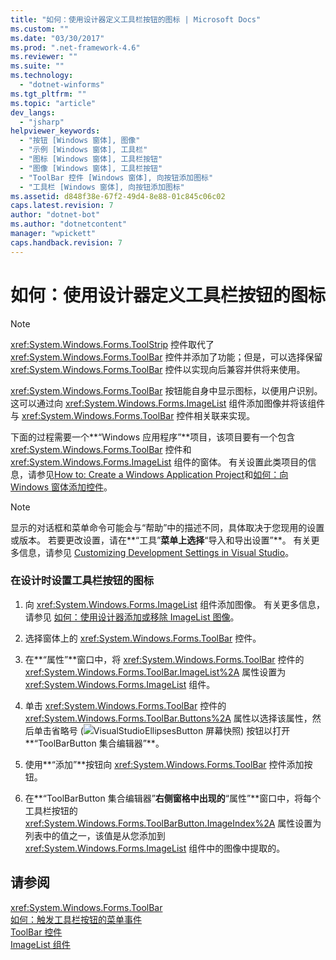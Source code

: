 ```yaml
---
title: "如何：使用设计器定义工具栏按钮的图标 | Microsoft Docs"
ms.custom: ""
ms.date: "03/30/2017"
ms.prod: ".net-framework-4.6"
ms.reviewer: ""
ms.suite: ""
ms.technology: 
  - "dotnet-winforms"
ms.tgt_pltfrm: ""
ms.topic: "article"
dev_langs: 
  - "jsharp"
helpviewer_keywords: 
  - "按钮 [Windows 窗体], 图像"
  - "示例 [Windows 窗体], 工具栏"
  - "图标 [Windows 窗体], 工具栏按钮"
  - "图像 [Windows 窗体], 工具栏按钮"
  - "ToolBar 控件 [Windows 窗体], 向按钮添加图标"
  - "工具栏 [Windows 窗体], 向按钮添加图标"
ms.assetid: d848f38e-67f2-49d4-8e88-01c845c06c02
caps.latest.revision: 7
author: "dotnet-bot"
ms.author: "dotnetcontent"
manager: "wpickett"
caps.handback.revision: 7
---
```

# 如何：使用设计器定义工具栏按钮的图标
> [!NOTE]
>  <xref:System.Windows.Forms.ToolStrip> 控件取代了 <xref:System.Windows.Forms.ToolBar> 控件并添加了功能；但是，可以选择保留 <xref:System.Windows.Forms.ToolBar> 控件以实现向后兼容并供将来使用。  
  
 <xref:System.Windows.Forms.ToolBar> 按钮能自身中显示图标，以便用户识别。  这可以通过向 <xref:System.Windows.Forms.ImageList> 组件添加图像并将该组件与 <xref:System.Windows.Forms.ToolBar> 控件相关联来实现。  
  
 下面的过程需要一个**“Windows 应用程序”**项目，该项目要有一个包含 <xref:System.Windows.Forms.ToolBar> 控件和 <xref:System.Windows.Forms.ImageList> 组件的窗体。  有关设置此类项目的信息，请参见[How to: Create a Windows Application Project](http://msdn.microsoft.com/zh-cn/b2f93fed-c635-4705-8d0e-cf079a264efa)和[如何：向 Windows 窗体添加控件](../../../../docs/framework/winforms/controls/how-to-add-controls-to-windows-forms.md)。  
  
> [!NOTE]
>  显示的对话框和菜单命令可能会与“帮助”中的描述不同，具体取决于您现用的设置或版本。  若要更改设置，请在**“工具”**菜单上选择**“导入和导出设置”**。  有关更多信息，请参见 [Customizing Development Settings in Visual Studio](http://msdn.microsoft.com/zh-cn/22c4debb-4e31-47a8-8f19-16f328d7dcd3)。  
  
### 在设计时设置工具栏按钮的图标  
  
1.  向 <xref:System.Windows.Forms.ImageList> 组件添加图像。  有关更多信息，请参见 [如何：使用设计器添加或移除 ImageList 图像](../../../../docs/framework/winforms/controls/how-to-add-or-remove-imagelist-images-with-the-designer.md)。  
  
2.  选择窗体上的 <xref:System.Windows.Forms.ToolBar> 控件。  
  
3.  在**“属性”**窗口中，将 <xref:System.Windows.Forms.ToolBar> 控件的 <xref:System.Windows.Forms.ToolBar.ImageList%2A> 属性设置为 <xref:System.Windows.Forms.ImageList> 组件。  
  
4.  单击 <xref:System.Windows.Forms.ToolBar> 控件的 <xref:System.Windows.Forms.ToolBar.Buttons%2A> 属性以选择该属性，然后单击省略号 \(![VisualStudioEllipsesButton 屏幕快照](../../../../docs/framework/winforms/media/vbellipsesbutton.png "vbEllipsesButton")\) 按钮以打开**“ToolBarButton 集合编辑器”**。  
  
5.  使用**“添加”**按钮向 <xref:System.Windows.Forms.ToolBar> 控件添加按钮。  
  
6.  在**“ToolBarButton 集合编辑器”**右侧窗格中出现的**“属性”**窗口中，将每个工具栏按钮的 <xref:System.Windows.Forms.ToolBarButton.ImageIndex%2A> 属性设置为列表中的值之一，该值是从您添加到 <xref:System.Windows.Forms.ImageList> 组件中的图像中提取的。  
  
## 请参阅  
 <xref:System.Windows.Forms.ToolBar>   
 [如何：触发工具栏按钮的菜单事件](../../../../docs/framework/winforms/controls/how-to-trigger-menu-events-for-toolbar-buttons.md)   
 [ToolBar 控件](../../../../docs/framework/winforms/controls/toolbar-control-windows-forms.md)   
 [ImageList 组件](../../../../docs/framework/winforms/controls/imagelist-component-windows-forms.md)